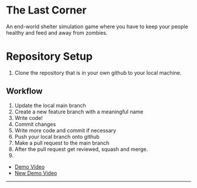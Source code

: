 # The Last Corner
An end-world shelter simulation game where you have to keep your people healthy and feed and away from zombies.
# Repository Setup
1. Clone the repository that is in your own github to your local machine.

## Workflow
1. Update the local main branch
2. Create a new feature branch with a meaningful name
3. Write code!
4. Commit changes
5. Write more code and commit if necessary
6. Push your local branch onto github
7. Make a pull request to the main branch
8. After the pull request get reviewed, squash and merge.
9. 
* [Demo Video](https://youtu.be/mKe63GRVHrs)
* [New Demo Video](https://youtu.be/9-qdBgyy6fk)
---
